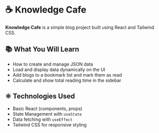 # ☕ Knowledge Cafe

**Knowledge Cafe** is a simple blog project built using React and Tailwind CSS.

## 📚 What You Will Learn

- How to create and manage JSON data
- Load and display data dynamically on the UI
- Add blogs to a bookmark list and mark them as read
- Calculate and show total reading time in the sidebar

## ⚛️ Technologies Used

- Basic React (components, props)
- State Management with `useState`
- Data fetching with `useEffect`
- Tailwind CSS for responsive styling
